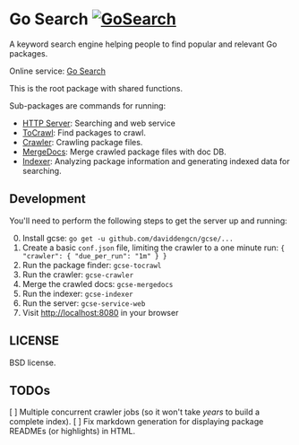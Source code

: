 Go Search [![GoSearch](http://go-search.org/badge?id=github.com%2Fdaviddengcn%2Fgcse)](http://go-search.org/view?id=github.com%2Fdaviddengcn%2Fgcse)
=========

A keyword search engine helping people to find popular and relevant Go packages.

Online service: [Go Search](http://go-search.org/)

This is the root package with shared functions.

Sub-packages are commands for running:

* [HTTP Server](cmd/gcse-service-web): Searching and web service
* [ToCrawl](cmd/gcse-tocrawl): Find packages to crawl.
* [Crawler](cmd/gcse-crawler): Crawling package files.
* [MergeDocs](cmd/gcse-mergedocs): Merge crawled package files with doc DB.
* [Indexer](cmd/gcse-indexer): Analyzing package information and generating indexed data for searching.

Development
-----------

You'll need to perform the following steps to get the server up and running:

  0. Install gcse: `go get -u github.com/daviddengcn/gcse/...`
  1. Create a basic `conf.json` file, limiting the crawler to a one minute run: `{ "crawler": { "due_per_run": "1m" } }`
  2. Run the package finder: `gcse-tocrawl`
  3. Run the crawler: `gcse-crawler`
  4. Merge the crawled docs: `gcse-mergedocs`
  5. Run the indexer: `gcse-indexer`
  6. Run the server: `gcse-service-web`
  7. Visit [http://localhost:8080](http://localhost:8080) in your browser

LICENSE
-------
BSD license.

TODOs
-----
[ ] Multiple concurrent crawler jobs (so it won't take _years_ to build a complete index).
[ ] Fix markdown generation for displaying package READMEs (or highlights) in HTML.

